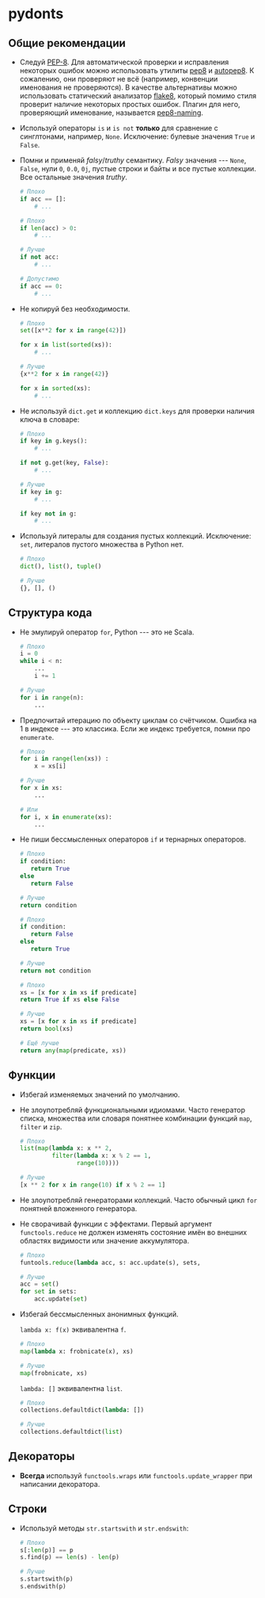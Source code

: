 pydonts
=======

Общие рекомендации
------------------

* Следуй [PEP-8](https://www.python.org/dev/peps/pep-0008).
  Для автоматической проверки и исправления некоторых ошибок можно использовать утилиты
  [pep8](https://pypi.python.org/pypi/pep8) и [autopep8](https://pypi.python.org/pypi/autopep8/).
  К сожалению, они проверяют не всё (например, конвенции именования не проверяются).
  В качестве альтернативы можно использовать статический анализатор [flake8](https://pypi.python.org/pypi/flake8),
  который помимо стиля проверит наличие некоторых простых ошибок.
  Плагин для него, проверяющий именование, называется [pep8-naming](https://pypi.python.org/pypi/pep8-naming/).
* Используй операторы `is` и `is not` **только** для сравнение с синглтонами,
  например, `None`. Исключение: булевые значения `True` и `False`.
* Помни и применяй *falsy*/*truthy* семантику. *Falsy* значения --- `None`, `False`,
  нули `0`, `0.0`, `0j`, пустые строки и байты и все пустые коллекции. Все
  остальные значения *truthy*.

    ```python
    # Плохо
    if acc == []:
        # ...

    # Плохо
    if len(acc) > 0:
        # ...

    # Лучше
    if not acc:
        # ...

    # Допустимо
    if acc == 0:
        # ...
    ```
* Не копируй без необходимости.

    ```python
    # Плохо
    set([x**2 for x in range(42)])

    for x in list(sorted(xs)):
        # ...

    # Лучше
    {x**2 for x in range(42)}

    for x in sorted(xs):
        # ...
    ```
* Не используй `dict.get` и коллекцию `dict.keys` для проверки наличия ключа в
  словаре:

    ```python
    # Плохо
    if key in g.keys():
        # ...

    if not g.get(key, False):
        # ...

    # Лучше
    if key in g:
        # ...

    if key not in g:
        # ...
    ```
* Используй литералы для создания пустых коллекций. Исключение: `set`, литералов
  пустого множества в Python нет.

  ```python
  # Плохо
  dict(), list(), tuple()

  # Лучше
  {}, [], ()
  ```


Структура кода
--------------

* Не эмулируй оператор `for`, Python --- это не Scala.

    ```python
    # Плохо
    i = 0
    while i < n:
        ...
        i += 1

    # Лучше
    for i in range(n):
        ...
    ```
* Предпочитай итерацию по объекту циклам со счётчиком. Ошибка на 1 в индексе ---
  это классика. Если же индекс требуется, помни про `enumerate`.

    ```python
    # Плохо
    for i in range(len(xs)) :
        x = xs[i]

    # Лучше
    for x in xs:
        ...

    # Или
    for i, x in enumerate(xs):
        ...

    ```
* Не пиши бессмысленных операторов `if` и тернарных операторов.

    ```python
    # Плохо
    if condition:
       return True
    else
       return False

    # Лучше
    return condition
    ```

    ```python
    # Плохо
    if condition:
       return False
    else
       return True

    # Лучше
    return not condition
    ```

    ```python
    # Плохо
    xs = [x for x in xs if predicate]
    return True if xs else False

    # Лучше
    xs = [x for x in xs if predicate]
    return bool(xs)

    # Ещё лучше
    return any(map(predicate, xs))
    ```

Функции
-------

* Избегай изменяемых значений по умолчанию.
* Не злоупотребляй функциональными идиомами. Часто генератор списка, множества
  или словаря понятнее комбинации функций `map`, `filter` и `zip`.

    ```python
    # Плохо
    list(map(lambda x: x ** 2,
             filter(lambda x: x % 2 == 1,
                    range(10))))

    # Лучше
    [x ** 2 for x in range(10) if x % 2 == 1]
    ```
* Не злоупотребляй генераторами коллекций. Часто обычный цикл `for` понятней
  вложенного генератора.
* Не сворачивай функции с эффектами. Первый аргумент `functools.reduce` не
  должен изменять состояние имён во внешних областях видимости или значение
  аккумулятора.

    ```python
    # Плохо
    funtools.reduce(lambda acc, s: acc.update(s), sets,

    # Лучше
    acc = set()
    for set in sets:
        acc.update(set)
    ```
* Избегай бессмысленных анонимных функций.

  `lambda x: f(x)` эквивалентна `f`.

    ```python
    # Плохо
    map(lambda x: frobnicate(x), xs)

    # Лучше
    map(frobnicate, xs)
    ```

  `lambda: []` эквивалентна `list`.

    ```python
    # Плохо
    collections.defaultdict(lambda: [])

    # Лучше
    collections.defaultdict(list)
    ```

Декораторы
----------

* **Всегда** используй `functools.wraps` или `functools.update_wrapper` при
  написании декоратора.


Строки
------

* Используй методы `str.startswith` и `str.endswith`:

    ```python
    # Плохо
    s[:len(p)] == p
    s.find(p) == len(s) - len(p)

    # Лучше
    s.startswith(p)
    s.endswith(p)
    ```

